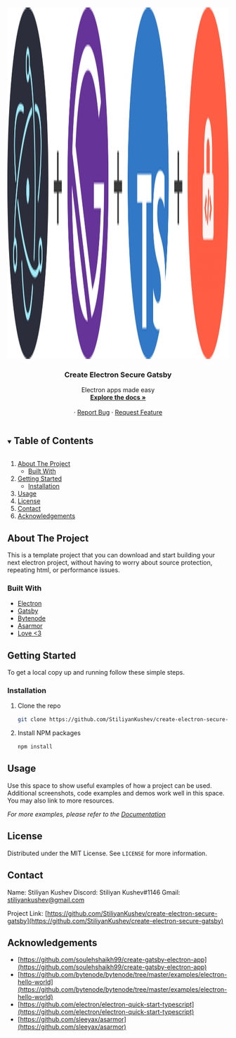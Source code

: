 <!-- PROJECT LOGO -->
<br />
<p align="center">
  <a href="https://github.com/github_username/repo_name">
    <img src="readme-assets/logo.png" alt="Logo" width="800" height="800">
  </a>

  <h3 align="center">Create Electron Secure Gatsby</h3>

  <p align="center">
    Electron apps made easy
    <br />
    <a href="https://github.com/github_username/repo_name"><strong>Explore the docs »</strong></a>
    <br />
    <br />
    ·
    <a href="https://github.com/github_username/repo_name/issues">Report Bug</a>
    ·
    <a href="https://github.com/github_username/repo_name/issues">Request Feature</a>
  </p>
</p>



<!-- TABLE OF CONTENTS -->
<details open="open">
  <summary><h2 style="display: inline-block">Table of Contents</h2></summary>
  <ol>
    <li>
      <a href="#about-the-project">About The Project</a>
      <ul>
        <li><a href="#built-with">Built With</a></li>
      </ul>
    </li>
    <li>
      <a href="#getting-started">Getting Started</a>
      <ul>
        <li><a href="#installation">Installation</a></li>
      </ul>
    </li>
    <li><a href="#usage">Usage</a></li>
    <li><a href="#license">License</a></li>
    <li><a href="#contact">Contact</a></li>
    <li><a href="#acknowledgements">Acknowledgements</a></li>
  </ol>
</details>



<!-- ABOUT THE PROJECT -->
## About The Project

This is a template project that you can download and start building your next electron project, without having to worry about source protection, repeating html, or performance issues.


### Built With

* [Electron](https://www.electronjs.org/)
* [Gatsby](https://www.gatsbyjs.com/)
* [Bytenode](https://www.npmjs.com/package/bytenode)
* [Asarmor](https://www.npmjs.com/package/asarmor)
* [Love <3](https://www.youtube.com/watch?v=-5CdAup0o-I)


<!-- GETTING STARTED -->
## Getting Started

To get a local copy up and running follow these simple steps.

### Installation

1. Clone the repo
   ```sh
   git clone https://github.com/StiliyanKushev/create-electron-secure-gatsby.git
   ```
2. Install NPM packages
   ```sh
   npm install
   ```



<!-- USAGE EXAMPLES -->
## Usage

Use this space to show useful examples of how a project can be used. Additional screenshots, code examples and demos work well in this space. You may also link to more resources.

_For more examples, please refer to the [Documentation](https://example.com)_


<!-- LICENSE -->
## License

Distributed under the MIT License. See `LICENSE` for more information.



<!-- CONTACT -->
## Contact

Name: Stiliyan Kushev
Discord: Stiliyan Kushev#1146
Gmail: stiliyankushev@gmail.com

Project Link: [https://github.com/StiliyanKushev/create-electron-secure-gatsby](https://github.com/StiliyanKushev/create-electron-secure-gatsby)



<!-- ACKNOWLEDGEMENTS -->
## Acknowledgements

* [https://github.com/soulehshaikh99/create-gatsby-electron-app](https://github.com/soulehshaikh99/create-gatsby-electron-app)
* [https://github.com/bytenode/bytenode/tree/master/examples/electron-hello-world](https://github.com/bytenode/bytenode/tree/master/examples/electron-hello-world)
* [https://github.com/electron/electron-quick-start-typescript](https://github.com/electron/electron-quick-start-typescript)
* [https://github.com/sleeyax/asarmor](https://github.com/sleeyax/asarmor)
